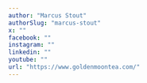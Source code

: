 ```yaml
---
author: "Marcus Stout"
authorSlug: "marcus-stout"
x: ""
facebook: ""
instagram: ""
linkedin: ""
youtube: ""
url: "https://www.goldenmoontea.com/"
---
```

